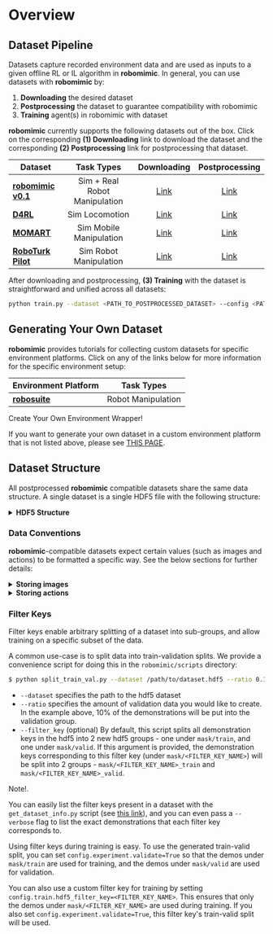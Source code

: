# Overview

## Dataset Pipeline

<style>
table{
margin: auto;
}
</style>

Datasets capture recorded environment data and are used as inputs to a given offline RL or IL algorithm in **robomimic**. In general, you can use datasets with **robomimic** by:

1. **Downloading** the desired dataset
2. **Postprocessing** the dataset to guarantee compatibility with robomimic
3. **Training** agent(s) in robomimic with dataset

**robomimic** currently supports the following datasets out of the box. Click on the corresponding **(1) Downloading** link to download the dataset and the corresponding **(2) Postprocessing** link for postprocessing that dataset.


|          **Dataset**          | <center>**Task Types**</center> | **Downloading** | **Postprocessing**  |
| ----------------------------- | :-------------: | :-------------: | :-------------: |
| [**robomimic v0.1**](robomimic_v0.1.html)| Sim + Real Robot Manipulation | [Link](robomimic_v0.1.html#downloading)  | [Link](robomimic_v0.1.html#postprocessing)  |
| [**D4RL**](d4rl.html)                      | Sim Locomotion | [Link](d4rl.html#downloading)  | [Link](d4rl.html#postprocessing)  |
| [**MOMART**](momart.html)                    | Sim Mobile Manipulation | [Link](momart.html#downloading)  | [Link](momart.html#postprocessing)  |
| [**RoboTurk Pilot**](roboturk_pilot.html)            | Sim Robot Manipulation | [Link](roboturk_pilot.html#downloading)  | [Link](roboturk_pilot.html#postprocessing)  |


After downloading and postprocessing, **(3) Training** with the dataset is straightforward and unified across all datasets:

```sh
python train.py --dataset <PATH_TO_POSTPROCESSED_DATASET> --config <PATH_TO_CONFIG>
```

## Generating Your Own Dataset

**robomimic** provides tutorials for collecting custom datasets for specific environment platforms. Click on any of the links below for more information for the specific environment setup:

|          **Environment Platform**          | **Task Types** |
| ----------------------------- | :---------------------: |
| [**robosuite**](robosuite.html)| Robot Manipulation  |

<div class="admonition note">
<p class="admonition-title">Create Your Own Environment Wrapper!</p>

If you want to generate your own dataset in a custom environment platform that is not listed above, please see [THIS PAGE](../modules/environments.md#implement-an-environment-wrapper).

</div>


## Dataset Structure

All postprocessed **robomimic** compatible datasets share the same data structure. A single dataset is a single HDF5 file with the following structure:

<details>
  <summary><b>HDF5 Structure</b></summary>
<p>

- **`data`** (group)

  - **`total`** (attribute) - number of state-action samples in the dataset

  - **`env_args`** (attribute) - a json string that contains metadata on the environment and relevant arguments used for collecting data. Three keys: `env_name`, the name of the environment or task to create, `env_type`, one of robomimic's supported [environment types](https://github.com/ARISE-Initiative/robomimic/blob/master/robomimic/envs/env_base.py#L9), and `env_kwargs`, a dictionary of keyword-arguments to be passed into the environment of type `env_name`.

  - **`mask`** (group) - this group will exist in hdf5 datasets that contain filter keys

    - **`<filter_key_1>`** (dataset) - the first filter key. Note that the name of this dataset and length will vary. As an example, this could be the "valid" filter key, and contain the list ["demo_0", "demo_19", "demo_35"], corresponding to 3 validation trajectories.

      ...

  - **`demo_0`** (group) - group for the first trajectory (every trajectory has a group)

    - **`num_samples`** (attribute) - the number of state-action samples in this trajectory

    - **`model_file`** (attribute) - the xml string corresponding to the MJCF MuJoCo model. Only present for robosuite datasets.

    - **`states`** (dataset) - flattened raw MuJoCo states, ordered by time. Shape (N, D) where N is the length of the trajectory, and D is the dimension of the state vector. Should be empty or have dummy values for non-robosuite datasets.

    - **`actions`** (dataset) - environment actions, ordered by time. Shape (N, A) where N is the length of the trajectory, and A is the action space dimension

    - **`rewards`** (dataset) - environment rewards, ordered by time. Shape (N,) where N is the length of the trajectory.

    - **`dones`** (dataset) - done signal, equal to 1 if playing the corresponding action in the state should terminate the episode. Shape (N,) where N is the length of the trajectory.

    - **`obs`** (group) - group for the observation keys. Each key is stored as a dataset.

      - **`<obs_key_1>`** (dataset) - the first observation key. Note that the name of this dataset and shape will vary. As an example, the name could be "agentview_image", and the shape could be (N, 84, 84, 3). 

        ...

    - **`next_obs`** (group) - group for the next observations.

      - **`<obs_key_1>`** (dataset) - the first observation key.

        ...

  - **`demo_1`** (group) - group for the second trajectory

    ...


</p>
</details>

### Data Conventions

**robomimic**-compatible datasets expect certain values (such as images and actions) to be formatted a specific way. See the below sections for further details:

<details>
  <summary><b>Storing images</b></summary>
<p>
<div class="admonition warning">
<p class="admonition-title">Warning!</p>

Dataset images should be of type `np.uint8` and be stored in channel-last `(H, W, C)` format. This is because:

- **(1)** this is a common format that many `gym` environments and all `robosuite` environments return image observations in
- **(2)** using `np.uint8` (vs floats) saves space in dataset storage

Note that the robosuite observation extraction script (`dataset_states_to_obs.py`) already stores images in the correct format.

</div>

</p>
</details>


<details>
  <summary><b>Storing actions</b></summary>
<p>
<div class="admonition warning">
<p class="admonition-title">Warning!</p>

Actions should be **normalized between -1 and 1**. This is because this range enables easier policy learning via the use of `tanh` layers).

The `get_dataset_info.py` script can be used to sanity check stored actions, and will throw an `Exception` if there is a violation.

</div>

</p>
</details>

### Filter Keys

Filter keys enable arbitrary splitting of a dataset into sub-groups, and allow training on a specific subset of the data.

A common use-case is to split data into train-validation splits. We provide a convenience script for doing this in the `robomimic/scripts` directory:

```sh
$ python split_train_val.py --dataset /path/to/dataset.hdf5 --ratio 0.1 --filter_key <FILTER_KEY_NAME>
```

- `--dataset` specifies the path to the hdf5 dataset
- `--ratio` specifies the amount of validation data you would like to create. In the example above, 10% of the demonstrations will be put into the validation group.
- `--filter_key` (optional) By default, this script splits all demonstration keys in the hdf5 into 2 new hdf5 groups - one under `mask/train`, and one under `mask/valid`. If this argument is provided, the demonstration keys corresponding to this filter key (under `mask/<FILTER_KEY_NAME>`) will be split into 2 groups - `mask/<FILTER_KEY_NAME>_train` and `mask/<FILTER_KEY_NAME>_valid`.

<div class="admonition note">
<p class="admonition-title">Note!.</p>

You can easily list the filter keys present in a dataset with the `get_dataset_info.py` script (see [this link](../tutorials/understanding_dataset_contents.html#view-dataset-structure-and-videos)), and you can even pass a `--verbose` flag to list the exact demonstrations that each filter key corresponds to.

</div>

Using filter keys during training is easy. To use the generated train-valid split, you can set `config.experiment.validate=True` so that the demos under `mask/train` are used for training, and the demos under `mask/valid` are used for validation. 

You can also use a custom filter key for training by setting `config.train.hdf5_filter_key=<FILTER_KEY_NAME>`. This ensures that only the demos under `mask/<FILTER_KEY_NAME>` are used during training. If you also set `config.experiment.validate=True`, this filter key's train-valid split will be used.


